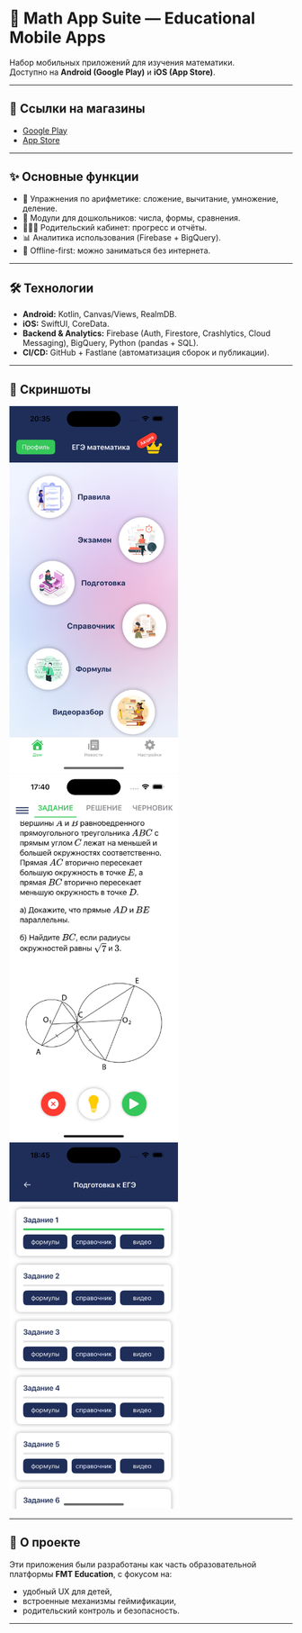 # 📱 Math App Suite — Educational Mobile Apps

Набор мобильных приложений для изучения математики.  
Доступно на **Android (Google Play)** и **iOS (App Store)**.

---

## 🚀 Ссылки на магазины
- [Google Play](https://play.google.com/store/apps/details?id=com.feofanova.mathup)  
- [App Store](https://play.google.com/store/apps/details?id=com.feofanova.mathup)

---

## ✨ Основные функции
- 🎯 Упражнения по арифметике: сложение, вычитание, умножение, деление.  
- 👶 Модули для дошкольников: числа, формы, сравнения.  
- 👨‍👩‍👧 Родительский кабинет: прогресс и отчёты.  
- 📊 Аналитика использования (Firebase + BigQuery).  
- 🌙 Offline-first: можно заниматься без интернета.  

---

## 🛠 Технологии
- **Android:** Kotlin, Canvas/Views, RealmDB.  
- **iOS:** SwiftUI, CoreData.  
- **Backend & Analytics:** Firebase (Auth, Firestore, Crashlytics, Cloud Messaging), BigQuery, Python (pandas + SQL).  
- **CI/CD:** GitHub + Fastlane (автоматизация сборок и публикации).  

---

## 📸 Скриншоты
<img src="media/screen1.png" width="300"/>
<img src="media/screen2.png" width="300"/>
<img src="media/screen3.png" width="300"/>

---

## 📌 О проекте
Эти приложения были разработаны как часть образовательной платформы **FMT Education**, с фокусом на:  
- удобный UX для детей,  
- встроенные механизмы геймификации,  
- родительский контроль и безопасность.  

---
